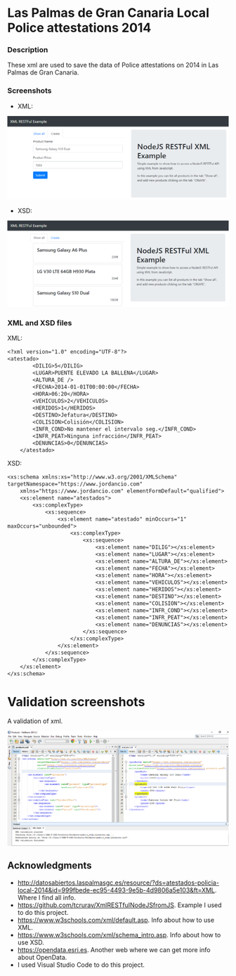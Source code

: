 # Las Palmas de Gran Canaria Local Police attestations 2014

### Description

These xml are used to save the data of Police attestations on 2014 in Las Palmas de Gran Canaria.

### Screenshots

* XML:

![create product](https://github.com/tcrurav/XmlRESTfulNodeJSfromJS/blob/master/web/img/create_product.png)

* XSD:

![show products](https://github.com/tcrurav/XmlRESTfulNodeJSfromJS/blob/master/web/img/show_products.png)

### XML and XSD files 
XML:

```
<?xml version="1.0" encoding="UTF-8"?>
<atestado>
        <DILIG>5</DILIG>
        <LUGAR>PUENTE ELEVADO LA BALLENA</LUGAR>
        <ALTURA_DE />
        <FECHA>2014-01-01T00:00:00</FECHA>
        <HORA>06:20</HORA>
        <VEHICULOS>2</VEHICULOS>
        <HERIDOS>1</HERIDOS>
        <DESTINO>Jefatura</DESTINO>
        <COLISION>Colisión</COLISION>
        <INFR_COND>No mantener el intervalo seg.</INFR_COND>
        <INFR_PEAT>Ninguna infracción</INFR_PEAT>
        <DENUNCIAS>0</DENUNCIAS>
    </atestado>
```

XSD:

```
<xs:schema xmlns:xs="http://www.w3.org/2001/XMLSchema" targetNamespace="https://www.jordancio.com"
    xmlns="https://www.jordancio.com" elementFormDefault="qualified">
    <xs:element name="atestados">
        <xs:complexType>
            <xs:sequence>
                <xs:element name="atestado" minOccurs="1" maxOccurs="unbounded">
                    <xs:complexType>
                        <xs:sequence>
                            <xs:element name="DILIG"></xs:element>
                            <xs:element name="LUGAR"></xs:element>
                            <xs:element name="ALTURA_DE"></xs:element>
                            <xs:element name="FECHA"></xs:element>
                            <xs:element name="HORA"></xs:element>
                            <xs:element name="VEHICULOS"></xs:element>
                            <xs:element name="HERIDOS"></xs:element>
                            <xs:element name="DESTINO"></xs:element>
                            <xs:element name="COLISION"></xs:element>
                            <xs:element name="INFR_COND"></xs:element>
                            <xs:element name="INFR_PEAT"></xs:element>
                            <xs:element name="DENUNCIAS"></xs:element>
                        </xs:sequence>
                    </xs:complexType>
                </xs:element>
            </xs:sequence>
        </xs:complexType>
    </xs:element>
</xs:schema>
```

# Validation screenshots

A validation of xml. 

![validation test](https://github.com/tcrurav/XmlRESTfulNodeJSfromJS/blob/master/web/img/products_validation.png)

## Acknowledgments

* http://datosabiertos.laspalmasgc.es/resource/?ds=atestados-policia-local-2014&id=999fbede-ec95-4493-9e5b-4d9806a5e103&ft=XML. Where I find all info.
* https://github.com/tcrurav/XmlRESTfulNodeJSfromJS. Example I used to do this project.
* https://www.w3schools.com/xml/default.asp. Info about how to use XML.
* https://www.w3schools.com/xml/schema_intro.asp. Info about how to use XSD.
* https://opendata.esri.es. Another web where we can get more info about OpenData.
* I used Visual Studio Code to do this project.
